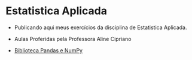 # Estatistica Aplicada
- Publicando aqui meus exercícios da disciplina de Estatistica Aplicada.

- Aulas Proferidas pela Professora Aline Cipriano
- [Biblioteca Pandas e NumPy](https://github.com/hqnicolas/Estatistica-Aplicada/blob/main/Lista%201/Lista%2001%20-%20Series.pdf)
